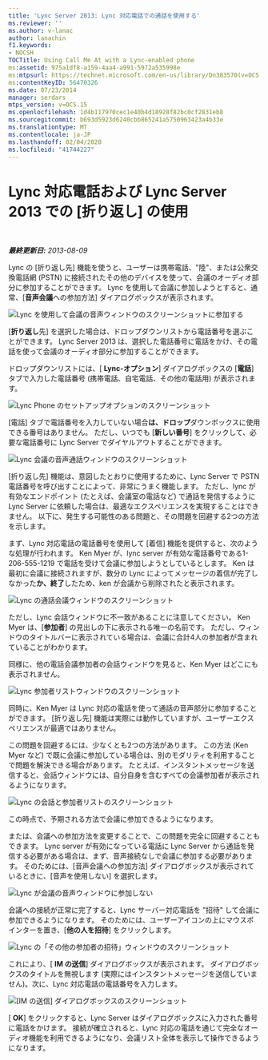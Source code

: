 ```yaml
---
title: 'Lync Server 2013: Lync 対応電話での通話を使用する'
ms.reviewer: ''
ms.author: v-lanac
author: lanachin
f1.keywords:
- NOCSH
TOCTitle: Using Call Me At with a Lync-enabled phone
ms:assetid: 975a1df8-a159-4aa4-a991-5972a535998e
ms:mtpsurl: https://technet.microsoft.com/en-us/library/Dn383570(v=OCS.15)
ms:contentKeyID: 56470326
ms.date: 07/23/2014
manager: serdars
mtps_version: v=OCS.15
ms.openlocfilehash: 1d4b117970cec1e40b4d18928f82bc0cf2831eb8
ms.sourcegitcommit: b693d5923d6240cbb865241a5750963423a4b33e
ms.translationtype: MT
ms.contentlocale: ja-JP
ms.lasthandoff: 02/04/2020
ms.locfileid: "41744227"
---
```

<div data-xmlns="http://www.w3.org/1999/xhtml">

<div class="topic" data-xmlns="http://www.w3.org/1999/xhtml" data-msxsl="urn:schemas-microsoft-com:xslt" data-cs="http://msdn.microsoft.com/en-us/">

<div data-asp="http://msdn2.microsoft.com/asp">

# <a name="using-call-me-at-with-a-lync-enabled-phone-and-lync-server-2013"></a>Lync 対応電話および Lync Server 2013 での [折り返し] の使用

</div>

<div id="mainSection">

<div id="mainBody">

<span> </span>

_**最終更新日:** 2013-08-09_

Lync の [折り返し先] 機能を使うと、ユーザーは携帯電話、"陸"、または公衆交換電話網 (PSTN) に接続されたその他のデバイスを使って、会議のオーディオ部分に参加することができます。 Lync を使用して会議に参加しようとすると、通常、[**音声会議**への参加方法] ダイアログボックスが表示されます。

![Lync を使用して会議の音声ウィンドウのスクリーンショットに参加する](images/Dn383570.e28f17f0-9f17-44ef-b893-f4ef132f47ac(OCS.15).png "Lync を使用して会議の音声ウィンドウのスクリーンショットに参加する")

[**折り返し**先] を選択した場合は、ドロップダウンリストから電話番号を選ぶことができます。 Lync Server 2013 は、選択した電話番号に電話をかけ、その電話を使って会議のオーディオ部分に参加することができます。

ドロップダウンリストには、[ **Lync-オプション**] ダイアログボックスの [**電話**] タブで入力した電話番号 (携帯電話、自宅電話、その他の電話用) が表示されます。

![Lync Phone のセットアップオプションのスクリーンショット](images/Dn383570.03d2f25d-49e2-47b4-b1e9-b1614fc0c11c(OCS.15).png "Lync Phone のセットアップオプションのスクリーンショット")

[電話] タブで電話番号を入力していない場合**は、ドロップ**ダウンボックスに使用できる番号はありません。 ただし、いつでも [**新しい番号**] をクリックして、必要な電話番号に Lync Server でダイヤルアウトすることができます。

![Lync 会議の音声通話ウィンドウのスクリーンショット](images/Dn383570.27f2ac7a-cc1c-465c-b145-202ad03af4f2(OCS.15).png "Lync 会議の音声通話ウィンドウのスクリーンショット")

[折り返し先] 機能は、意図したとおりに使用するために、Lync Server で PSTN 電話番号を呼び出すことによって、非常にうまく機能します。 ただし、lync が有効なエンドポイント (たとえば、会議室の電話など) で通話を発信するように Lync Server に依頼した場合は、最適なエクスペリエンスを実現することはできません。 以下に、発生する可能性のある問題と、その問題を回避する2つの方法を示します。

まず、Lync 対応電話の電話番号を使用して [着信] 機能を提供すると、次のような処理が行われます。 Ken Myer が、lync server が有効な電話番号である1-206-555-1219 で電話を受けて会議に参加しようとしているとします。 Ken は最初に会議に接続されますが、数分の Lync によってメッセージの着信が完了しなかった**か、終了**したため、ken が会議から削除されたと表示されます。

![Lync の通話会議ウィンドウのスクリーンショット](images/Dn383570.c2a81727-8751-41b5-946a-03a1b75b9d95(OCS.15).png "Lync の通話会議ウィンドウのスクリーンショット")

ただし、Lync 会話ウィンドウに不一致があることに注意してください。 Ken Myer は、[**参加者**] の見出しの下に表示される唯一の名前です。 ただし、ウィンドウのタイトルバーに表示されている場合は、会議に合計4人の参加者が含まれていることがわかります。

同様に、他の電話会議参加者の会話ウィンドウを見ると、Ken Myer はどこにも表示されません。

![Lync 参加者リストウィンドウのスクリーンショット](images/Dn383570.fa5990cf-2694-402c-ac06-946aa66b6837(OCS.15).png "Lync 参加者リストウィンドウのスクリーンショット")

同時に、Ken Myer は Lync 対応の電話を使って通話の音声部分に参加することができます。 [折り返し先] 機能は実際には動作していますが、ユーザーエクスペリエンスが最適ではありません。

この問題を回避するには、少なくとも2つの方法があります。 この方法 (Ken Myer など) で既に会議に参加している場合は、別のモダリティを利用することで問題を解決できる場合があります。 たとえば、インスタントメッセージを送信すると、会話ウィンドウには、自分自身を含むすべての会議参加者が表示されるようになります。

![Lync の会話と参加者リストのスクリーンショット](images/Dn383570.9b5ff6d6-9f73-467c-99a7-ef3aa8bd7e7a(OCS.15).png "Lync の会話と参加者リストのスクリーンショット")

この時点で、予期される方法で会議に参加できるようになります。

または、会議への参加方法を変更することで、この問題を完全に回避することもできます。 Lync server が有効になっている電話に Lync Server から通話を発信する必要がある場合は、まず、音声接続なしで会議に参加する必要があります。 そのためには、[音声会議への参加方法] ダイアログボックスが表示されているときに、[音声を使用しない] を選択します。

![Lync が会議の音声ウィンドウに参加しない](images/Dn383570.280a148d-cce5-4b02-87f9-9f78f17a81c1(OCS.15).png "Lync が会議の音声ウィンドウに参加しない")

会議への接続が正常に完了すると、Lync サーバー対応電話を "招待" して会議に参加できるようになります。 そのためには、ユーザーアイコンの上にマウスポインターを置き、[**他の人を招待**] をクリックします。

![Lync の「その他の参加者の招待」ウィンドウのスクリーンショット](images/Dn383570.69b81b29-d1d2-4ed3-acb6-e37dd18e3d86(OCS.15).png "Lync の「その他の参加者の招待」ウィンドウのスクリーンショット")

これにより、[ **IM の送信**] ダイアログボックスが表示されます。 ダイアログボックスのタイトルを無視します (実際にはインスタントメッセージを送信していません)。次に、Lync 対応電話の電話番号を入力します。

![[IM の送信] ダイアログボックスのスクリーンショット](images/Dn383570.cd67a3f0-06d8-41ba-a808-c067f64bec9f(OCS.15).png "[IM の送信] ダイアログボックスのスクリーンショット")

[ **OK**] をクリックすると、Lync Server はダイアログボックスに入力された番号に電話をかけます。 接続が確立されると、Lync 対応の電話を通じて完全なオーディオ機能を利用できるようになり、会議リスト全体を表示して操作できるようになります。

</div>

<span> </span>

</div>

</div>

</div>

